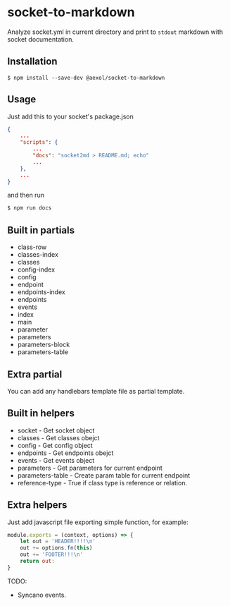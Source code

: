 # socket-to-markdown

Analyze socket.yml in current directory and print to `stdout` markdown with socket documentation.

## Installation

```
$ npm install --save-dev @aexol/socket-to-markdown
```

## Usage

Just add this to your socket's package.json
```json
{
    ...
    "scripts": {
        ...
        "docs": "socket2md > README.md; echo"
        ...
    },
    ...
}
```

and then run
```sh
$ npm run docs
```

## Built in partials

* class-row
* classes-index
* classes
* config-index
* config
* endpoint
* endpoints-index
* endpoints
* events
* index
* main
* parameter
* parameters
* parameters-block
* parameters-table

## Extra partial

You can add any handlebars template file as partial template.

## Built in helpers

* socket - Get socket object
* classes - Get classes obejct
* config - Get config object
* endpoints - Get endpoints obejct
* events - Get events object
* parameters - Get parameters for current endpoint
* parameters-table - Create param table for current endpoint
* reference-type - True if class type is reference or relation.

## Extra helpers
Just add javascript file exporting simple function, for example:
```javascript
module.exports = (context, options) => {
    let out = 'HEADER!!!!\n'
    out += options.fn(this)
    out += 'FOOTER!!!\n'
    return out:
}
```

TODO:
* Syncano events.